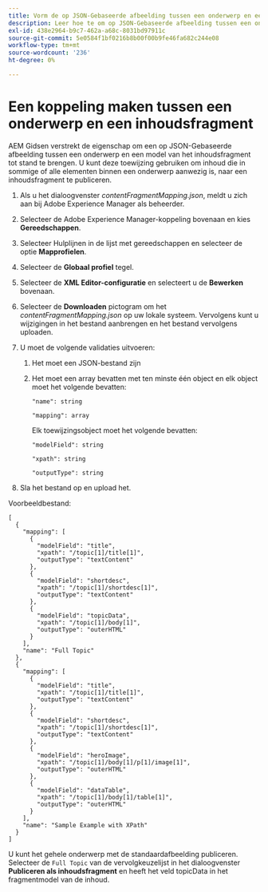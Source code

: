 ```yaml
---
title: Vorm de op JSON-Gebaseerde afbeelding tussen een onderwerp en een model van het inhoudsfragment.
description: Leer hoe te om op JSON-Gebaseerde afbeelding tussen een onderwerp en een model van het inhoudsfragment te vormen.
exl-id: 438e2964-b9c7-462a-a68c-8031bd97911c
source-git-commit: 5e0584f1bf0216b8b00f00b9fe46fa682c244e08
workflow-type: tm+mt
source-wordcount: '236'
ht-degree: 0%

---
```


# Een koppeling maken tussen een onderwerp en een inhoudsfragment

AEM Gidsen verstrekt de eigenschap om een op JSON-Gebaseerde afbeelding tussen een onderwerp en een model van het inhoudsfragment tot stand te brengen. U kunt deze toewijzing gebruiken om inhoud die in sommige of alle elementen binnen een onderwerp aanwezig is, naar een inhoudsfragment te publiceren.

1. Als u het dialoogvenster *contentFragmentMapping.json*, meldt u zich aan bij Adobe Experience Manager als beheerder.
1. Selecteer de Adobe Experience Manager-koppeling bovenaan en kies **Gereedschappen**.
1. Selecteer Hulplijnen in de lijst met gereedschappen en selecteer de optie **Mapprofielen**.
1. Selecteer de **Globaal profiel** tegel.
1. Selecteer de **XML Editor-configuratie** en selecteert u de **Bewerken** bovenaan.
1. Selecteer de **Downloaden** pictogram om het *contentFragmentMapping.json*  op uw lokale systeem. Vervolgens kunt u wijzigingen in het bestand aanbrengen en het bestand vervolgens uploaden.

1. U moet de volgende validaties uitvoeren:

   1. Het moet een JSON-bestand zijn
   2. Het moet een array bevatten met ten minste één object en elk object moet het volgende bevatten:


      `"name": string `

      `"mapping": array`

      Elk toewijzingsobject moet het volgende bevatten:

      `"modelField": string`

      `"xpath": string`

      `"outputType": string`
1. Sla het bestand op en upload het.

Voorbeeldbestand:

```
[
  {
    "mapping": [
      {
        "modelField": "title",
        "xpath": "/topic[1]/title[1]",
        "outputType": "textContent"
      },
      {
        "modelField": "shortdesc",
        "xpath": "/topic[1]/shortdesc[1]",
        "outputType": "textContent"
      },
      {
        "modelField": "topicData",
        "xpath": "/topic[1]/body[1]",
        "outputType": "outerHTML"
      }
    ],
    "name": "Full Topic"
  },
  {
    "mapping": [
      {
        "modelField": "title",
        "xpath": "/topic[1]/title[1]",
        "outputType": "textContent"
      },
      {
        "modelField": "shortdesc",
        "xpath": "/topic[1]/shortdesc[1]",
        "outputType": "textContent"
      },
      {
        "modelField": "heroImage",
        "xpath": "/topic[1]/body[1]/p[1]/image[1]",
        "outputType": "outerHTML"
      },
      {
        "modelField": "dataTable",
        "xpath": "/topic[1]/body[1]/table[1]",
        "outputType": "outerHTML"
      }
    ],
    "name": "Sample Example with XPath"
  }
]
```

U kunt het gehele onderwerp met de standaardafbeelding publiceren. Selecteer de `Full Topic` van de vervolgkeuzelijst in het dialoogvenster **Publiceren als inhoudsfragment** en heeft het veld topicData in het fragmentmodel van de inhoud.
